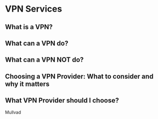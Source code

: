 # VPN Services
## What is a VPN?
## What can a VPN do?
## What can a VPN NOT do?
## Choosing a VPN Provider: What to consider and why it matters
## What VPN Provider should I choose?
Mullvad
